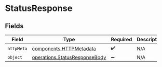 # StatusResponse


## Fields

| Field                                                                          | Type                                                                           | Required                                                                       | Description                                                                    |
| ------------------------------------------------------------------------------ | ------------------------------------------------------------------------------ | ------------------------------------------------------------------------------ | ------------------------------------------------------------------------------ |
| `httpMeta`                                                                     | [components.HTTPMetadata](../../models/components/httpmetadata.md)             | :heavy_check_mark:                                                             | N/A                                                                            |
| `object`                                                                       | [operations.StatusResponseBody](../../models/operations/statusresponsebody.md) | :heavy_minus_sign:                                                             | N/A                                                                            |